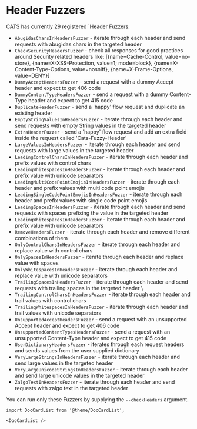 # Header Fuzzers
CATS has currently 29 registered `Header  Fuzzers:
- `AbugidasCharsInHeadersFuzzer` -  iterate through each header and send requests with abugidas chars in the targeted header
- `CheckSecurityHeadersFuzzer` - check all responses for good practices around Security related headers like: [{name=Cache-Control, value=no-store}, {name=X-XSS-Protection, value=1; mode=block}, {name=X-Content-Type-Options, value=nosniff}, {name=X-Frame-Options, value=DENY}]
- `DummyAcceptHeadersFuzzer` - send a request with a dummy Accept header and expect to get 406 code
- `DummyContentTypeHeadersFuzzer` - send a request with a dummy Content-Type header and expect to get 415 code
- `DuplicateHeaderFuzzer` - send a 'happy' flow request and duplicate an existing header
- `EmptyStringValuesInHeadersFuzzer` - iterate through each header and send requests with empty String values in the targeted header
- `ExtraHeaderFuzzer` - send a 'happy' flow request and add an extra field inside the request called 'Cats-Fuzzy-Header'
- `LargeValuesInHeadersFuzzer` - iterate through each header and send requests with large values in the targeted header
- `LeadingControlCharsInHeadersFuzzer` - iterate through each header and prefix values with control chars
- `LeadingWhitespacesInHeadersFuzzer` - iterate through each header and prefix value with unicode separators
- `LeadingMultiCodePointEmojisInHeadersFuzzer` - iterate through each header and prefix values with multi code point emojis
- `LeadingSingleCodePointEmojisInHeadersFuzzer` - iterate through each header and prefix values with single code point emojis
- `LeadingSpacesInHeadersFuzzer` - iterate through each header and send requests with spaces prefixing the value in the targeted header
- `LeadingWhitespacesInHeadersFuzzer` - iterate through each header and prefix value with unicode separators
- `RemoveHeadersFuzzer` - iterate through each header and remove different combinations of them
- `OnlyControlCharsInHeadersFuzzer` - iterate through each header and replace value with control chars
- `OnlySpacesInHeadersFuzzer` - iterate through each header and replace value with spaces
- `OnlyWhitespacesInHeadersFuzzer` - iterate through each header and replace value with unicode separators
- `TrailingSpacesInHeadersFuzzer` - iterate through each header and send requests with trailing spaces in the targeted header \
- `TrailingControlCharsInHeadersFuzzer` - iterate through each header and trail values with control chars
- `TrailingWhitespacesInHeadersFuzzer` - iterate through each header and trail values with unicode separators
- `UnsupportedAcceptHeadersFuzzer` - send a request with an unsupported Accept header and expect to get 406 code
- `UnsupportedContentTypesHeadersFuzzer` - send a request with an unsupported Content-Type header and expect to get 415 code
- `UserDictionaryHeadersFuzzer` - iterates through each request headers and sends values from the user supplied dictionary
- `VeryLargeStringsInHeadersFuzzer` - iterate through each header and send large values in the targeted header
- `VeryLargeUnicodeStringsInHeadersFuzzer` - iterate through each header and send large unicode values in the targeted header
- `ZalgoTextInHeadersFuzzer` - iterate through each header and send requests with zalgo text in the targeted header

You can run only these Fuzzers by supplying the `--checkHeaders` argument.

```mdx-code-block
import DocCardList from '@theme/DocCardList';

<DocCardList />
```